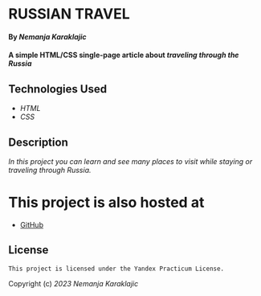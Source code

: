 # RUSSIAN TRAVEL

#### By _**Nemanja Karaklajic**_

#### A simple HTML/CSS single-page article about _**traveling through the Russia**_

## Technologies Used

* _HTML_
* _CSS_

## Description

_In this project you can learn and see many places to visit while staying or traveling through Russia._

# This project is also hosted at
- [GitHub](https://github.com/letStayFoolish/yandex-project_russian-travel)


## License

````
This project is licensed under the Yandex Practicum License.
````

Copyright (c) _2023_ _Nemanja Karaklajic_

